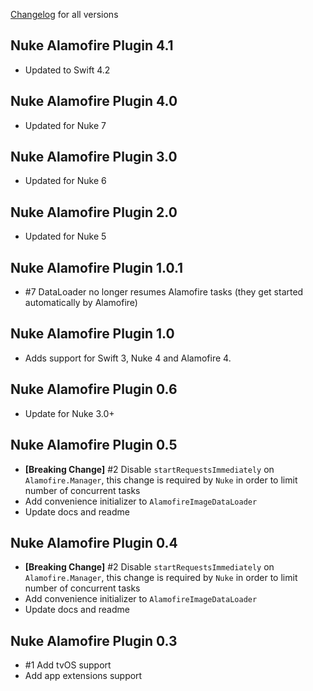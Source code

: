  [Changelog](https://github.com/kean/Nuke-Alamofire-Plugin/releases) for all versions

## Nuke Alamofire Plugin 4.1

- Updated to Swift 4.2

## Nuke Alamofire Plugin 4.0

- Updated for Nuke  7

## Nuke Alamofire Plugin 3.0

- Updated for Nuke 6

## Nuke Alamofire Plugin 2.0

- Updated for Nuke 5

## Nuke Alamofire Plugin 1.0.1

- #7 DataLoader no longer resumes Alamofire tasks (they get started automatically by Alamofire)

## Nuke Alamofire Plugin 1.0

- Adds support for Swift 3, Nuke 4 and Alamofire 4.

## Nuke Alamofire Plugin 0.6

- Update for Nuke 3.0+

## Nuke Alamofire Plugin 0.5

- **[Breaking Change]** #2 Disable `startRequestsImmediately` on `Alamofire.Manager`, this change is required by `Nuke` in order to limit number of concurrent tasks
- Add convenience initializer to `AlamofireImageDataLoader`
- Update docs and readme

## Nuke Alamofire Plugin 0.4

- **[Breaking Change]** #2 Disable `startRequestsImmediately` on `Alamofire.Manager`, this change is required by `Nuke` in order to limit number of concurrent tasks
- Add convenience initializer to `AlamofireImageDataLoader`
- Update docs and readme

## Nuke Alamofire Plugin 0.3

- #1 Add tvOS support
- Add app extensions support
